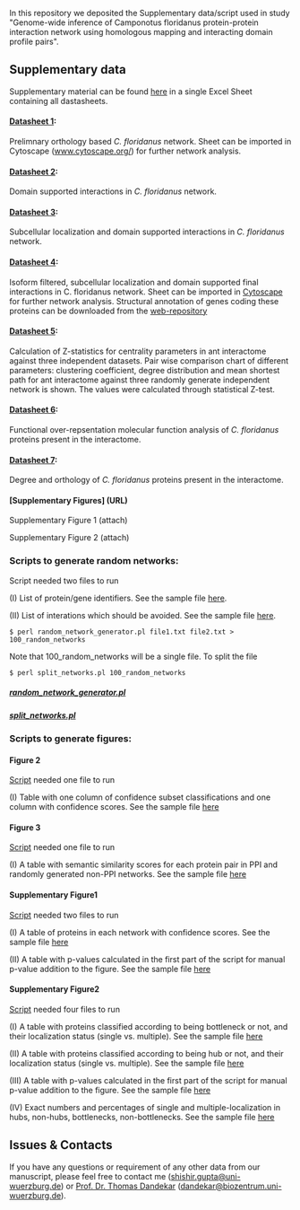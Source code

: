 In this repository we deposited the Supplementary data/script used in study "Genome-wide inference of Camponotus floridanus protein-protein interaction network using homologous mapping and interacting domain profile pairs".

## Supplementary data
Supplementary material can be found [here](https://github.com/ShishirGupta-Wu/ant_ppi/blob/master/Supplementay_material.xlsx) in a single Excel Sheet containing all dastasheets.

#### [Datasheet 1](https://github.com/ShishirGupta-Wu/ant_ppi/blob/master/Datasheet1.xlsx):

Prelimnary orthology based *C. floridanus* network.  Sheet can be imported in Cytoscape (www.cytoscape.org/) for further network analysis. 

#### [Datasheet 2](https://github.com/ShishirGupta-Wu/ant_ppi/blob/master/Datasheet2.xlsx):

Domain supported interactions in *C. floridanus* network.

#### [Datasheet 3](https://github.com/ShishirGupta-Wu/ant_ppi/blob/master/Datasheet3.xlsx): 

Subcellular localization and domain supported interactions in *C. floridanus* network.

#### [Datasheet 4](https://github.com/ShishirGupta-Wu/ant_ppi/blob/master/Datasheet4.xlsx): 

Isoform filtered, subcellular localization and domain supported final interactions in C. floridanus network. Sheet can be imported in [Cytoscape](www.cytoscape.org/) for further network analysis. Structural annotation of genes coding these proteins can be downloaded from the [web-repository](https://www.biozentrum.uni-wuerzburg.de/bioinfo/computing/Camponotus) 

#### [Datasheet 5](https://github.com/ShishirGupta-Wu/ant_ppi/blob/master/Datasheet5.xlsx): 

Calculation of Z-statistics for centrality parameters in ant interactome against three independent datasets. Pair wise comparison chart of different parameters: clustering coefficient, degree distribution and mean shortest path for ant interactome against three randomly generate independent network is shown. The values were calculated through statistical Z-test.

#### [Datasheet 6](https://github.com/ShishirGupta-Wu/ant_ppi/blob/master/Datasheet6.xlsx): 

Functional over-repsentation molecular function analysis of *C. floridanus* proteins present in the interactome. 

#### [Datasheet 7](https://github.com/ShishirGupta-Wu/ant_ppi/blob/master/Datasheet7.xlsx): 

Degree and orthology  of *C. floridanus* proteins present in the interactome. 

#### [Supplementary Figures] (URL)

Supplementary Figure 1 (attach)

Supplementary Figure 2 (attach)

### Scripts to generate random networks: 

Script needed two files to run

(I) List of protein/gene identifiers. See the sample file [here](https://github.com/ShishirGupta-Wu/ant_ppi/blob/master/file1.txt).

(II) List of interations which should be avoided. See the sample file [here](https://github.com/ShishirGupta-Wu/ant_ppi/blob/master/file2.txt).

`$ perl random_network_generator.pl file1.txt file2.txt > 100_random_networks`

Note that 100_random_networks will be a single file. To split the file 

`$ perl split_networks.pl 100_random_networks`

##### [random_network_generator.pl](https://github.com/ShishirGupta-Wu/ant_ppi/blob/master/random_network_generator.pl)
##### [split_networks.pl](https://github.com/ShishirGupta-Wu/ant_ppi/blob/master/split_networks.pl)

### Scripts to generate figures:

#### Figure 2

[Script](https://github.com/ShishirGupta-Wu/ant_ppi/blob/master/densityplot_confidencesubsets.R) needed one file to run

(I) Table with one column of confidence subset classifications and one column with confidence scores. See the sample file [here](https://github.com/ShishirGupta-Wu/ant_ppi/blob/master/file10.xlsx)

#### Figure 3

[Script](https://github.com/ShishirGupta-Wu/ant_ppi/blob/master/MF_comparison.R) needed one file to run

(I) A table with semantic similarity scores for each protein pair in PPI and randomly generated non-PPI networks. See the sample file [here](https://github.com/ShishirGupta-Wu/ant_ppi/blob/master/file5.xlsx)

#### Supplementary Figure1

[Script](https://github.com/ShishirGupta-Wu/ant_ppi/blob/master/assessment_of_network_improvement.R) needed two files to run

(I) A table of proteins in each network with confidence scores. See the sample file [here](https://github.com/ShishirGupta-Wu/ant_ppi/blob/master/file3.xlsx)

(II) A table with p-values calculated in the first part of the script for manual p-value addition to the figure. See the sample file [here](https://github.com/ShishirGupta-Wu/ant_ppi/blob/master/file4.xlsx)

#### Supplementary Figure2

[Script](https://github.com/ShishirGupta-Wu/ant_ppi/blob/master/localization_hubs_bottlenecks.R) needed four files to run

(I) A table with proteins classified according to being bottleneck or not, and their localization status (single vs. multiple). See the sample file [here](https://github.com/ShishirGupta-Wu/ant_ppi/blob/master/file6.xlsx)

(II) A table with proteins classified according to being hub or not, and their localization status (single vs. multiple). See the sample file [here](https://github.com/ShishirGupta-Wu/ant_ppi/blob/master/file7.xlsx)

(III) A table with p-values calculated in the first part of the script for manual p-value addition to the figure. See the sample file [here](https://github.com/ShishirGupta-Wu/ant_ppi/blob/master/file8.xlsx)

(IV) Exact numbers and percentages of single and multiple-localization in hubs, non-hubs, bottlenecks, non-bottlenecks. See the sample file [here](https://github.com/ShishirGupta-Wu/ant_ppi/blob/master/file9.xlsx)


## Issues & Contacts
If you have any questions or requirement of any other data from our manuscript, please feel free to contact me (shishir.gupta@uni-wuerzburg.de) or [Prof. Dr. Thomas Dandekar](https://www.biozentrum.uni-wuerzburg.de/bioinfo/research/groups/funct-genomics-systems-biology/people/thomas-dandekar/) (dandekar@biozentrum.uni-wuerzburg.de).


